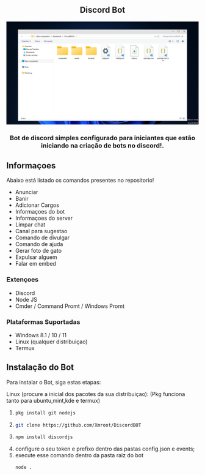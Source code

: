<h2 align="center">Discord Bot</h2>

![alt text](https://github.com/Xmroot/DiscordBOT/blob/main/Screenshot_22.png?raw=true)

###

<h3 align="center">Bot de discord simples configurado para iniciantes que estão iniciando na criação de bots no discord!.</h3>

###

## Informaçoes

Abaixo está listado os comandos presentes no repositorio!

- Anunciar
- Banir
- Adicionar Cargos
- Informaçoes do bot
- Informaçoes do server
- Limpar chat
- Canal para sugestao
- Comando de divulgar
- Comando de ajuda
- Gerar foto de gato
- Expulsar alguem
- Falar em embed

### Extençoes

- Discord
- Node JS
- Cmder / Command Promt / Windows Promt

### Plataformas Suportadas

- Windows 8.1 / 10 / 11
- Linux (qualquer distribuiçao)
- Termux

## Instalação do Bot

Para instalar o Bot, siga estas etapas:

Linux (procure a inicial dos pacotes da sua distribuiçao):
(Pkg funciona tanto para ubuntu,mint,kde e termux)

1. ```sh
   pkg install git nodejs
   ```
2. ```sh
   git clone https://github.com/Xmroot/DiscordBOT
   ```
3. ```sh
   npm install discordjs
   ```
4. configure o seu token e prefixo dentro das pastas config.json e events;
5. execute esse comando dentro da pasta raiz do bot
   ```sh
   node .
   ```
